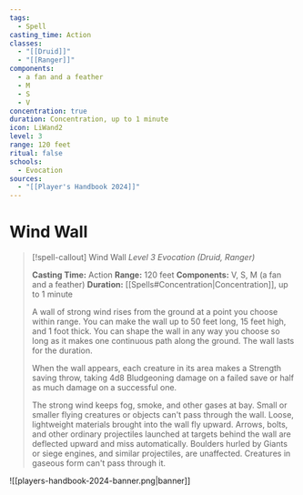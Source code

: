 ```yaml
---
tags:
  - Spell
casting_time: Action
classes:
  - "[[Druid]]"
  - "[[Ranger]]"
components:
  - a fan and a feather
  - M
  - S
  - V
concentration: true
duration: Concentration, up to 1 minute
icon: LiWand2
level: 3
range: 120 feet
ritual: false
schools:
  - Evocation
sources:
  - "[[Player's Handbook 2024]]"
---
```


# Wind Wall

>[!spell-callout] Wind Wall
>_Level 3 Evocation (Druid, Ranger)_
>
>**Casting Time:** Action
>**Range:** 120 feet
>**Components:** V, S, M (a fan and a feather)
>**Duration:** [[Spells#Concentration\|Concentration]], up to 1 minute
>
>A wall of strong wind rises from the ground at a point you choose within range. You can make the wall up to 50 feet long, 15 feet high, and 1 foot thick. You can shape the wall in any way you choose so long as it makes one continuous path along the ground. The wall lasts for the duration.
>
>When the wall appears, each creature in its area makes a Strength saving throw, taking 4d8 Bludgeoning damage on a failed save or half as much damage on a successful one.
>
>The strong wind keeps fog, smoke, and other gases at bay. Small or smaller flying creatures or objects can't pass through the wall. Loose, lightweight materials brought into the wall fly upward. Arrows, bolts, and other ordinary projectiles launched at targets behind the wall are deflected upward and miss automatically. Boulders hurled by Giants or siege engines, and similar projectiles, are unaffected. Creatures in gaseous form can't pass through it.


![[players-handbook-2024-banner.png|banner]]
